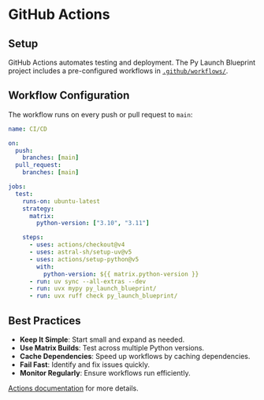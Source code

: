 # GitHub Actions

## Setup

GitHub Actions automates testing and deployment. The Py Launch Blueprint project includes a pre-configured workflows in [`.github/workflows/`](https://github.com/smorin/py-launch-blueprint/tree/main/.github/workflows).

## Workflow Configuration

The workflow runs on every push or pull request to `main`:

```yaml
name: CI/CD

on:
  push:
    branches: [main]
  pull_request:
    branches: [main]

jobs:
  test:
    runs-on: ubuntu-latest
    strategy:
      matrix:
        python-version: ["3.10", "3.11"]

    steps:
      - uses: actions/checkout@v4
      - uses: astral-sh/setup-uv@v5
      - uses: actions/setup-python@v5
        with:
          python-version: ${{ matrix.python-version }}
      - run: uv sync --all-extras --dev
      - run: uvx mypy py_launch_blueprint/
      - run: uvx ruff check py_launch_blueprint/
```

## Best Practices

- **Keep It Simple**: Start small and expand as needed.
- **Use Matrix Builds**: Test across multiple Python versions.
- **Cache Dependencies**: Speed up workflows by caching dependencies.
- **Fail Fast**: Identify and fix issues quickly.
- **Monitor Regularly**: Ensure workflows run efficiently.

[Actions documentation](https://docs.github.com/en/actions) for more details.
